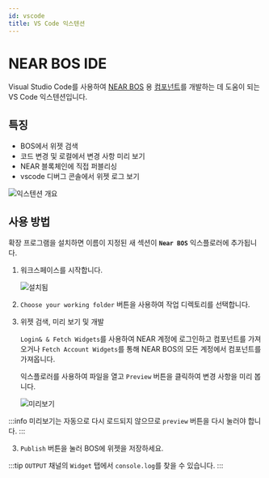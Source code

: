 ```yaml
---
id: vscode
title: VS Code 익스텐션
---
```


# NEAR BOS IDE

Visual Studio Code를 사용하여 [NEAR BOS](https://near.org) 용 [컴포넌트](../components/home.md)를 개발하는 데 도움이 되는 VS Code 익스텐션입니다.

## 특징

- BOS에서 위젯 검색
- 코드 변경 및 로컬에서 변경 사항 미리 보기
- NEAR 블록체인에 직접 퍼블리싱
- vscode 디버그 콘솔에서 위젯 로그 보기

![익스텐션 개요](/docs/vscode/extension.jpeg)

## 사용 방법

확장 프로그램을 설치하면 이름이 지정된 새 섹션이 **`Near BOS`** 익스플로러에 추가됩니다.

1. 워크스페이스를 시작합니다.

   ![설치됨](/docs/vscode/installed.png)

2. `Choose your working folder` 버튼을 사용하여 작업 디렉토리를 선택합니다.

2. 위젯 검색, 미리 보기 및 개발

   `Login& & Fetch Widgets`를 사용하여 NEAR 계정에 로그인하고 컴포넌트를 가져오거나 `Fetch Account Widgets`를 통해 NEAR BOS의 모든 계정에서 컴포넌트를 가져옵니다.

   익스플로러를 사용하여 파일을 열고 `Preview` 버튼을 클릭하여 변경 사항을 미리 봅니다.

   ![미리보기](/docs/vscode/features.png)

:::info
미리보기는 자동으로 다시 로드되지 않으므로 `preview` 버튼을 다시 눌러야 합니다.
:::

3. `Publish` 버튼을 눌러 BOS에 위젯을 저장하세요.

:::tip
`OUTPUT` 채널의 `Widget` 탭에서 `console.log`를 찾을 수 있습니다.
:::
